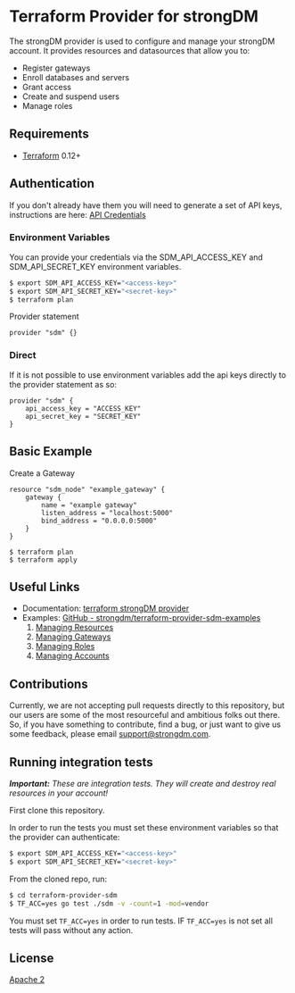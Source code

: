 # Terraform Provider for strongDM

The strongDM provider is used to configure and manage your strongDM account. It provides resources and datasources that allow you to:

* Register gateways
* Enroll databases and servers
* Grant access
* Create and suspend users
* Manage roles

## Requirements
- [Terraform](https://www.terraform.io/downloads.html) 0.12+

## Authentication

If you don't already have them you will need to generate a set of API keys, instructions are here: [API Credentials](https://www.strongdm.com/docs/admin-guide/api-credentials/)

### Environment Variables

You can provide your credentials via the SDM_API_ACCESS_KEY and SDM_API_SECRET_KEY environment variables.

```sh
$ export SDM_API_ACCESS_KEY="<access-key>"
$ export SDM_API_SECRET_KEY="<secret-key>"
$ terraform plan
```

Provider statement
```hcl
provider "sdm" {}
```

### Direct

If it is not possible to use environment variables add the api keys directly to the provider statement as so:

```hcl
provider "sdm" {
	api_access_key = "ACCESS_KEY"
	api_secret_key = "SECRET_KEY"
}
```

## Basic Example

Create a Gateway

```hcl
resource "sdm_node" "example_gateway" {
    gateway {
        name = "example gateway"
        listen_address = "localhost:5000"
        bind_address = "0.0.0.0:5000"
    }
}
```

```shell
$ terraform plan
$ terraform apply
```

## Useful Links

* Documentation: [terraform strongDM provider](https://registry.terraform.io/providers/strongdm/sdm/latest/docs)
* Examples: [GitHub - strongdm/terraform-provider-sdm-examples](https://github.com/strongdm/terraform-provider-sdm-examples)
	1. [Managing Resources](https://github.com/strongdm/terraform-provider-sdm-examples/tree/master/1_managing_resources)
	2. [Managing Gateways](https://github.com/strongdm/terraform-provider-sdm-examples/tree/master/4_managing_gateways)
	3. [Managing Roles](https://github.com/strongdm/terraform-provider-sdm-examples/tree/master/3_managing_roles)
	4. [Managing Accounts](https://github.com/strongdm/terraform-provider-sdm-examples/tree/master/2_managing_accounts)

## Contributions

Currently, we are not accepting pull requests directly to this repository, but our users are some of the most resourceful and ambitious folks out there. So, if you have something to contribute, find a bug, or just want to give us some feedback, please email <support@strongdm.com>.


## Running integration tests

_**Important:** These are integration tests. They will create and destroy real resources in your account!_

First clone this repository.

In order to run the tests you must set these environment variables so that the provider can authenticate:
```sh
$ export SDM_API_ACCESS_KEY="<access-key>"
$ export SDM_API_SECRET_KEY="<secret-key>"
```

From the cloned repo, run: 
```sh
$ cd terraform-provider-sdm
$ TF_ACC=yes go test ./sdm -v -count=1 -mod=vendor
```

You must set `TF_ACC=yes` in order to run tests. IF `TF_ACC=yes` is not set all tests will pass without any action.

## License

[Apache 2](https://github.com/strongdm/strongdm-sdk-python/blob/master/LICENSE)
